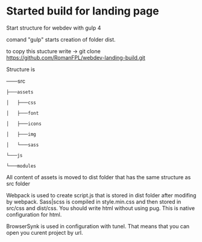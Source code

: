 # Started build for landing page
Start  structure for webdev with gulp 4

comand "gulp" starts creation of folder dist.


to copy this stucture write → git clone https://github.com/RomanFPL/webdev-landing-build.git

Structure is 

───src

    ├───assets
    
    │   ├───css
    
    │   ├───font
    
    │   ├───icons
    
    │   ├───img
    
    │   └───sass
    
    └───js
    
    └───modules
      
 All content of assets is moved to dist folder that has the same structure as src folder
 
 Webpack is used to create script.js that is stored in dist folder after modifing by webpack.
 Sass|scss is compiled in style.min.css and then stored in src/css and dist/css.
 You should write html without using pug. This is native configuration for html.
 
 BrowserSynk is used in configuration with tunel. That means that you can open you curent project by url.

